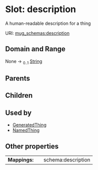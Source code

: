 
# Slot: description


A human-readable description for a thing

URI: [mug_schemas:description](https://w3id.org/my-org/mug_schemas/description)


## Domain and Range

None &#8594;  <sub>0..1</sub> [String](types/String.md)

## Parents


## Children


## Used by

 * [GeneratedThing](GeneratedThing.md)
 * [NamedThing](NamedThing.md)

## Other properties

|  |  |  |
| --- | --- | --- |
| **Mappings:** | | schema:description |

